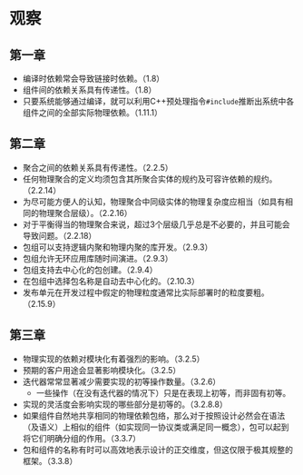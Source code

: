 # 观察

## 第一章

* 编译时依赖常会导致链接时依赖。（1.8）
* 组件间的依赖关系具有传递性。（1.8）
* 只要系统能够通过编译，就可以利用C++预处理指令`#include`推断出系统中各组件之间的全部实际物理依赖。（1.11.1）

## 第二章

* 聚合之间的依赖关系具有传递性。（2.2.5）
* 任何物理聚合的定义均须包含其所聚合实体的规约及可容许依赖的规约。（2.2.14）
* 为尽可能方便人的认知，物理聚合中同级实体的物理复杂度应相当（如具有相同的物理聚合层级）。（2.2.16）
* 对于平衡得当的物理聚合来说，超过3个层级几乎总是不必要的，并且可能会导致问题。（2.2.18）
* 包组可以支持逻辑内聚和物理内聚的库开发。（2.9.3）
* 包组允许无环应用库随时间演进。（2.9.3）
* 包组支持去中心化的包创建。（2.9.4）
* 在包组中选择包名称是自动去中心化的。（2.10.3）
* 发布单元在开发过程中假定的物理粒度通常比实际部署时的粒度要粗。（2.15.9）

## 第三章

* 物理实现的依赖对模块化有着强烈的影响。（3.2.5）
* 预期的客户用途会显著影响模块化。（3.2.5）
* 迭代器常常显著减少需要实现的初等操作数量。（3.2.6）
  * 一些操作（在没有迭代器的情况下）只是在表现上初等，而非固有初等。
* 实现的灵活度会影响实现的哪些部分是初等的。（3.2.8.8）
* 如果组件自然地共享相同的物理依赖包络，那么对于按照设计必然会在语法（及语义）上相似的组件（如实现同一协议类或满足同一概念），包可以起到将它们明确分组的作用。（3.3.7）
* 包和组件的名称有时可以高效地表示设计的正交维度，但这仅限于极其规整的框架。（3.3.8）
